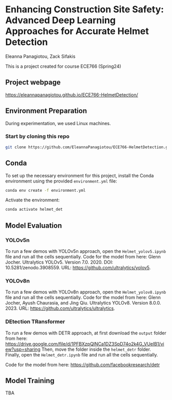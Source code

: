 # Enhancing Construction Site Safety: Advanced Deep Learning Approaches for Accurate Helmet Detection
Eleanna Panagiotou, Zack Sifakis 

This is a project created for course ECE766 (Spring24)

## Project webpage
https://eleannapanagiotou.github.io/ECE766-HelmetDetection/


## Environment Preparation
During experimentation, we used Linux machines.

### Start by cloning this repo
```bash
git clone https://github.com/EleannaPanagiotou/ECE766-HelmetDetection.git
```

## Conda
To set up the necessary environment for this project, install the Conda environment using the provided `environment.yml` file:
```bash
conda env create -f environment.yml
```

Activate the environment:
```bash
conda activate helmet_det
```

## Model Evaluation

### YOLOv5n
To run a few demos with YOLOv5n approach, open the `Helmet_yolov5.ipynb` file and run all the cells sequentially. Code for the model from here: Glenn Jocher. Ultralytics YOLOv5. Version 7.0. 2020. DOI: 10.5281/zenodo.3908559. URL: https://github.com/ultralytics/yolov5.

### YOLOv8n
To run a few demos with YOLOv8n approach, open the `Helmet_yolov8.ipynb` file and run all the cells sequentially. Code for the model from here: Glenn Jocher, Ayush Chaurasia, and Jing Qiu. Ultralytics YOLOv8. Version 8.0.0. 2023. URL: https://github.com/ultralytics/ultralytics.

### DEtection TRansformer
To run a few demos with DETR approach, at first download the `output` folder from here: https://drive.google.com/file/d/1PFBXzpQINCa1DZ3SpD74o2k4G_VUeIB1/view?usp=sharing
Then, move the folder inside the `helmet_detr` folder. Finally, open the `Helmet_detr.ipynb` file and run all the cells sequentially.

Code for the model from here: https://github.com/facebookresearch/detr

## Model Training 
TBA
